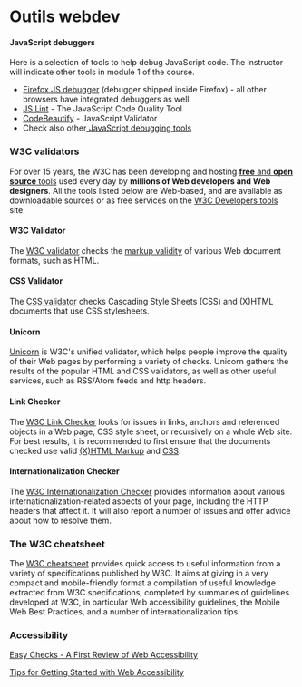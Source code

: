 # Outils webdev

#### JavaScript debuggers

Here is a selection of tools to help debug JavaScript code. The instructor will indicate other tools in module 1 of the course.

- [Firefox JS debugger](https://developer.mozilla.org/en-US/docs/Tools/Debugger) (debugger shipped inside Firefox) - all other browsers have integrated debuggers as well.
- [JS Lint](http://www.jslint.com/)  - The JavaScript Code Quality Tool
- [CodeBeautify](http://codebeautify.org/jsvalidate)  - JavaScript Validator
- Check also other[ JavaScript debugging tools](http://jqueryhouse.com/best-javascript-debugging-tools/)

### W3C validators

For over 15 years, the W3C has been developing and hosting [**free** and **open source** tools](http://w3c.github.io/developers/) used every day by **millions of Web developers and Web designers**. All the tools listed below are Web-based, and are available as downloadable sources or as free services on the [W3C Developers tools ](http://w3c.github.io/developers/tools/)site.

#### W3C Validator

The [W3C validator](https://validator.w3.org/) checks the [markup validity](http://validator.w3.org/docs/help.html#validation_basics) of various Web document formats, such as HTML.

#### CSS Validator

The [CSS validator](https://jigsaw.w3.org/css-validator/) checks Cascading Style Sheets (CSS) and (X)HTML documents that use CSS stylesheets.

#### Unicorn

[Unicorn](http://validator.w3.org/unicorn/) is W3C's unified validator, which helps people improve the quality of their Web pages by performing a variety of checks. Unicorn gathers the results of the popular HTML and CSS validators, as well as other useful services, such as RSS/Atom feeds and http headers.

#### Link Checker

The [W3C Link Checker](http://validator.w3.org/checklink) looks for issues in links, anchors and referenced objects in a Web page, CSS style sheet, or recursively on a whole Web site. For best results, it is recommended to first ensure that the documents checked use valid [(X)HTML Markup](http://validator.w3.org/) and [CSS](http://jigsaw.w3.org/css-validator/).

#### Internationalization Checker

The [W3C Internationalization Checker](https://validator.w3.org/i18n-checker/) provides information about various internationalization-related aspects of your page, including the HTTP headers that affect it. It will also report a number of  issues and offer advice about how to resolve them.

### The W3C cheatsheet

The [W3C cheatsheet](http://www.w3.org/2009/cheatsheet/) provides quick access to useful information from a variety of specifications published by W3C. It aims at giving in a very compact and mobile-friendly format a compilation of useful knowledge extracted from W3C specifications, completed by summaries of guidelines developed at W3C, in particular Web accessibility guidelines, the Mobile Web Best Practices, and a number of internationalization tips.

### Accessibility

[Easy Checks - A First Review of Web Accessibility](https://www.w3.org/WAI/eval/preliminary)

[Tips for Getting Started with Web Accessibility](https://www.w3.org/WAI/gettingstarted/tips/)